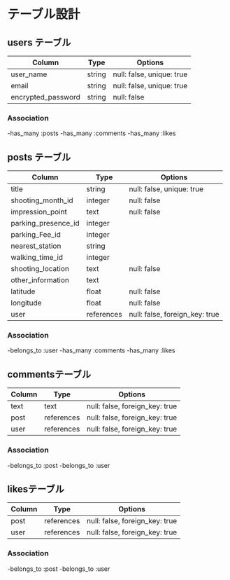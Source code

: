 # テーブル設計

## users テーブル

| Column              | Type        | Options                        |
| ------------------- | ----------- | ------------------------------ |
| user_name           | string      | null: false, unique: true      |
| email               | string      | null: false, unique: true      |
| encrypted_password  | string      | null: false                    |

### Association

-has_many :posts
-has_many :comments
-has_many :likes

## posts テーブル

| Column              | Type        | Options                        |
| ------------------- | ----------- | ------------------------------ |
| title               | string      | null: false, unique: true      | 
| shooting_month_id   | integer     | null: false                    | 
| impression_point    | text        | null: false                    | 
| parking_presence_id | integer     |                                | 
| parking_Fee_id      | integer     |                                | 
| nearest_station     | string      |                                | 
| walking_time_id     | integer     |                                | 
| shooting_location   | text        | null: false                    | 
| other_information   | text        |                                | 
| latitude            | float       | null: false                    |
| longitude           | float       | null: false                    | 
| user                | references  | null: false, foreign_key: true | 

### Association

-belongs_to :user
-has_many   :comments
-has_many :likes

## commentsテーブル

| Column             | Type        | Options                         |
| ------------------ | ----------- | ------------------------------- |
| text               | text        | null: false, foreign_key: true  | 
| post               | references  | null: false, foreign_key: true  | 
| user               | references  | null: false, foreign_key: true  | 

### Association

-belongs_to :post
-belongs_to :user

## likesテーブル

| Column             | Type        | Options                         |
| ------------------ | ----------- | ------------------------------- |
| post               | references  | null: false, foreign_key: true  | 
| user               | references  | null: false, foreign_key: true  | 

### Association

-belongs_to :post
-belongs_to :user